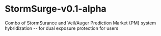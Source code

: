 # StormSurge-v0.1-alpha
Combo of StormSurance and Veil/Auger Prediction Market {PM} system hybridization -- for dual exposure protection for users

